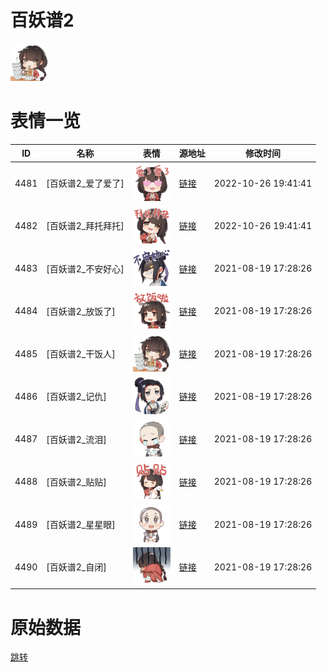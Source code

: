 # 百妖谱2

<img src="./cover.png" height="60" alt="cover" />

# 表情一览

|ID|名称|表情|源地址|修改时间|
|----|----|----|----|----|
|4481|[百妖谱2_爱了爱了]|<img src="./pic/004481_%5B百妖谱2_爱了爱了%5D.png" height="60" alt="爱了爱了"/>|[链接](https://i0.hdslb.com/bfs/emote/3a1753d3d444937e17badac1b25d3f59a70dd4b8.png)|2022-10-26 19:41:41|
|4482|[百妖谱2_拜托拜托]|<img src="./pic/004482_%5B百妖谱2_拜托拜托%5D.png" height="60" alt="拜托拜托"/>|[链接](https://i0.hdslb.com/bfs/emote/c4c1e39db9d91f9e39bac3f15f9dd3a177b10871.png)|2022-10-26 19:41:41|
|4483|[百妖谱2_不安好心]|<img src="./pic/004483_%5B百妖谱2_不安好心%5D.png" height="60" alt="不安好心"/>|[链接](http://i0.hdslb.com/bfs/emote/831f7fa312018ae6e8d746ef652dd49e6f5fa717.png)|2021-08-19 17:28:26|
|4484|[百妖谱2_放饭了]|<img src="./pic/004484_%5B百妖谱2_放饭了%5D.png" height="60" alt="放饭了"/>|[链接](http://i0.hdslb.com/bfs/emote/e61fd0e3ccd4474fa15b4e25c30f3e57a2eca446.png)|2021-08-19 17:28:26|
|4485|[百妖谱2_干饭人]|<img src="./pic/004485_%5B百妖谱2_干饭人%5D.png" height="60" alt="干饭人"/>|[链接](http://i0.hdslb.com/bfs/emote/b7a513f250b39ec522b6eedf0461e58d35dbb091.png)|2021-08-19 17:28:26|
|4486|[百妖谱2_记仇]|<img src="./pic/004486_%5B百妖谱2_记仇%5D.png" height="60" alt="记仇"/>|[链接](http://i0.hdslb.com/bfs/emote/beb1eb12d4bea7151d1032aaaa49e128dcee3de2.png)|2021-08-19 17:28:26|
|4487|[百妖谱2_流泪]|<img src="./pic/004487_%5B百妖谱2_流泪%5D.png" height="60" alt="流泪"/>|[链接](http://i0.hdslb.com/bfs/emote/afba12d18848bfdb5b3ad76842f74a395513572e.png)|2021-08-19 17:28:26|
|4488|[百妖谱2_贴贴]|<img src="./pic/004488_%5B百妖谱2_贴贴%5D.png" height="60" alt="贴贴"/>|[链接](http://i0.hdslb.com/bfs/emote/06f383b0a58f2316ff418a508329cba5de85d1e9.png)|2021-08-19 17:28:26|
|4489|[百妖谱2_星星眼]|<img src="./pic/004489_%5B百妖谱2_星星眼%5D.png" height="60" alt="星星眼"/>|[链接](http://i0.hdslb.com/bfs/emote/fff11282086873579861df525db83f65210d50fa.png)|2021-08-19 17:28:26|
|4490|[百妖谱2_自闭]|<img src="./pic/004490_%5B百妖谱2_自闭%5D.png" height="60" alt="自闭"/>|[链接](http://i0.hdslb.com/bfs/emote/1eb03fac35ae81a19e80df53ae9bef984242216c.png)|2021-08-19 17:28:26|

# 原始数据

[跳转](./raw.json)

